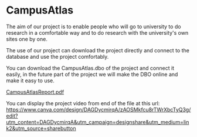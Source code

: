 # CampusAtlas
The aim of our project is to enable people who will go to university to do research in a comfortable way and to do research with the university's own sites one by one.

The use of our project can download the project directly and connect to the database and use the project comfortably.


You can download the CampusAtlas.dbo of the project and connect it easily, in the future part of the project we will make the DBO online and make it easy to use.

[CampusAtlasReport.pdf](https://github.com/Excalibur312/CampusAtlas/files/15188989/CampusAtlasReport.pdf)

You can display the project video from end of the file at this url:
https://www.canva.com/design/DAGDycmirqA/zAOSMkfcu8rTWrXbcTyQ3g/edit?utm_content=DAGDycmirqA&utm_campaign=designshare&utm_medium=link2&utm_source=sharebutton


